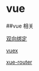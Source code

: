 # vue
##vue 相关

[双向绑定](https://github.com/chun1hao/vue/tree/main/mini-vue)

[vuex](https://github.com/chun1hao/MyBlog/issues/2)

[xue-router](https://github.com/chun1hao/MyBlog/issues/2)
